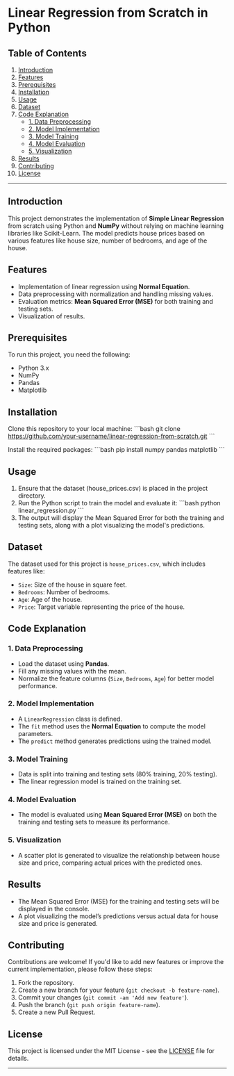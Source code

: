 
# Linear Regression from Scratch in Python

## Table of Contents
1. [Introduction](#introduction)
2. [Features](#features)
3. [Prerequisites](#prerequisites)
4. [Installation](#installation)
5. [Usage](#usage)
6. [Dataset](#dataset)
7. [Code Explanation](#code-explanation)
    - [1. Data Preprocessing](#1-data-preprocessing)
    - [2. Model Implementation](#2-model-implementation)
    - [3. Model Training](#3-model-training)
    - [4. Model Evaluation](#4-model-evaluation)
    - [5. Visualization](#5-visualization)
8. [Results](#results)
9. [Contributing](#contributing)
10. [License](#license)

---

## Introduction
This project demonstrates the implementation of **Simple Linear Regression** from scratch using Python and **NumPy** without relying on machine learning libraries like Scikit-Learn. The model predicts house prices based on various features like house size, number of bedrooms, and age of the house.

## Features
- Implementation of linear regression using **Normal Equation**.
- Data preprocessing with normalization and handling missing values.
- Evaluation metrics: **Mean Squared Error (MSE)** for both training and testing sets.
- Visualization of results.

## Prerequisites
To run this project, you need the following:
- Python 3.x
- NumPy
- Pandas
- Matplotlib

## Installation
Clone this repository to your local machine:
\`\`\`bash
git clone https://github.com/your-username/linear-regression-from-scratch.git
\`\`\`

Install the required packages:
\`\`\`bash
pip install numpy pandas matplotlib
\`\`\`

## Usage
1. Ensure that the dataset (house_prices.csv) is placed in the project directory.
2. Run the Python script to train the model and evaluate it:
   \`\`\`bash
   python linear_regression.py
   \`\`\`
3. The output will display the Mean Squared Error for both the training and testing sets, along with a plot visualizing the model's predictions.

## Dataset
The dataset used for this project is `house_prices.csv`, which includes features like:
- `Size`: Size of the house in square feet.
- `Bedrooms`: Number of bedrooms.
- `Age`: Age of the house.
- `Price`: Target variable representing the price of the house.

## Code Explanation

### 1. Data Preprocessing
- Load the dataset using **Pandas**.
- Fill any missing values with the mean.
- Normalize the feature columns (`Size`, `Bedrooms`, `Age`) for better model performance.

### 2. Model Implementation
- A `LinearRegression` class is defined.
- The `fit` method uses the **Normal Equation** to compute the model parameters.
- The `predict` method generates predictions using the trained model.

### 3. Model Training
- Data is split into training and testing sets (80% training, 20% testing).
- The linear regression model is trained on the training set.

### 4. Model Evaluation
- The model is evaluated using **Mean Squared Error (MSE)** on both the training and testing sets to measure its performance.

### 5. Visualization
- A scatter plot is generated to visualize the relationship between house size and price, comparing actual prices with the predicted ones.

## Results
- The Mean Squared Error (MSE) for the training and testing sets will be displayed in the console.
- A plot visualizing the model’s predictions versus actual data for house size and price is generated.

## Contributing
Contributions are welcome! If you'd like to add new features or improve the current implementation, please follow these steps:
1. Fork the repository.
2. Create a new branch for your feature (`git checkout -b feature-name`).
3. Commit your changes (`git commit -am 'Add new feature'`).
4. Push the branch (`git push origin feature-name`).
5. Create a new Pull Request.

## License
This project is licensed under the MIT License - see the [LICENSE](LICENSE) file for details.

---

